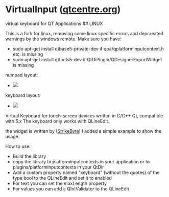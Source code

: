 # VirtualInput (<a href='https://qtcentre.org/threads/49181-virtual-keyboard-in-QT-Application'>qtcentre.org</a>)
virtual keyboard for QT Applications ## LINUX

This is a fork for linux, removing some linux specific errors and depcreated warnings by the windows remote. Make sure you have: 
* sudo apt-get install qtbase5-private-dev  if qpa/qplatforminputcontext.h etc. is missing
* sudo apt-get install qttools5-dev if QtUiPlugin/QDesignerExportWidget is missing

numpad layout:
* <img src=numpad.png />
keyboard layout:
* <img src=keyboard.png />

Virtual Keyboard for touch-screen devices written in C/C++ Qt, compatible with 5.x
The keyboard only works with QLineEdit.

the widget is written by (<a href='https://qtcentre.org/members/36463-StrikeByte'>StrikeByte</a>) 
I added a simple example to show the usage.

How to use:
* Build the library
* copy the library to platforminputcontexts in your application or to plugins/platforminputcontexts in your QtDir
* Add a custom property named "keyboard" (without the quotes) of the type bool to the QLineEdit and set it to enabled
* For text you can set the maxLength property
* For values you can add a QIntValidator to the QLineEdit


